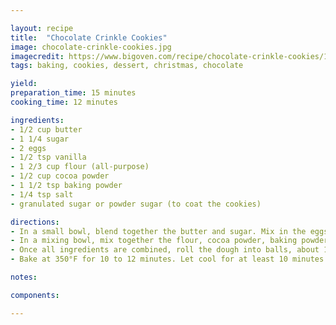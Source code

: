 ```yaml
---

layout: recipe
title:  "Chocolate Crinkle Cookies"
image: chocolate-crinkle-cookies.jpg
imagecredit: https://www.bigoven.com/recipe/chocolate-crinkle-cookies/1350354
tags: baking, cookies, dessert, christmas, chocolate

yield: 
preparation_time: 15 minutes
cooking_time: 12 minutes

ingredients:
- 1/2 cup butter
- 1 1/4 sugar
- 2 eggs
- 1/2 tsp vanilla
- 1 2/3 cup flour (all-purpose)
- 1/2 cup cocoa powder
- 1 1/2 tsp baking powder
- 1/4 tsp salt
- granulated sugar or powder sugar (to coat the cookies)

directions:
- In a small bowl, blend together the butter and sugar. Mix in the eggs and vanilla.
- In a mixing bowl, mix together the flour, cocoa powder, baking powder, and salt. Then pour in the wet ingredients.
- Once all ingredients are combined, roll the dough into balls, about 1½ inch in diameter. Roll each ball in powder sugar (or granulated sugar) to coat the outside. Refrigerate for at least one hour.
- Bake at 350°F for 10 to 12 minutes. Let cool for at least 10 minutes.

notes:

components:

---
```

